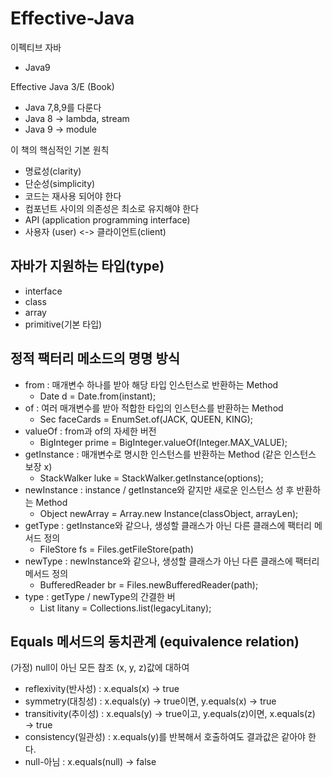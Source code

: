 # Effective-Java
이펙티브 자바
- Java9

Effective Java 3/E (Book)
- Java 7,8,9를 다룬다
- Java 8 -> lambda, stream
- Java 9 -> module

이 책의 핵심적인 기본 원칙
- 명료성(clarity)
- 단순성(simplicity)
- 코드는 재사용 되어야 한다
- 컴포넌트 사이의 의존성은 최소로 유지해야 한다
- API (application programming interface)
- 사용자 (user) <-> 클라이언트(client)


## 자바가 지원하는 타입(type)
- interface
- class
- array
- primitive(기본 타입)

## 정적 팩터리 메소드의 명명 방식
- from : 매개변수 하나를 받아 해당 타입 인스턴스로 반환하는 Method
    - Date d = Date.from(instant);
- of : 여러 매개변수를 받아 적합한 타입의 인스턴스를 반환하는 Method
    - Sec<Rank> faceCards = EnumSet.of(JACK, QUEEN, KING);
- valueOf : from과 of의 자세한 버전
    - BigInteger prime = BigInteger.valueOf(Integer.MAX_VALUE);
- getInstance : 매개변수로 명시한 인스턴스를 반환하는 Method (같은 인스턴스 보장 x)
    - StackWalker luke = StackWalker.getInstance(options);
- newInstance : instance / getInstance와 같지만 새로운 인스턴스 성 후 반환하는 Method
    - Object newArray = Array.new Instance(classObject, arrayLen);
- getType : getInstance와 같으나, 생성할 클래스가 아닌 다른 클래스에 팩터리 메서드 정의
    - FileStore fs = Files.getFileStore(path)
- newType : newInstance와 같으나, 생성할 클래스가 아닌 다른 클래스에 팩터리 메서드 정의
    - BufferedReader br = Files.newBufferedReader(path);
- type : getType / newType의 간결한 버
    - List<Complaint> litany = Collections.list(legacyLitany);

## Equals 메서드의 동치관계 (equivalence relation)

(가정) null이 아닌 모든 참조 (x, y, z)값에 대하여

- reflexivity(반사성) : x.equals(x) → true
- symmetry(대칭성) : x.equals(y) → true이면, y.equals(x) → true
- transitivity(추이성) : x.equals(y) → true이고, y.equals(z)이면, x.equals(z) → true
- consistency(일관성) : x.equals(y)를 반복해서 호출하여도 결과값은 같아야 한다.
- null-아님 : x.equals(null) → false
